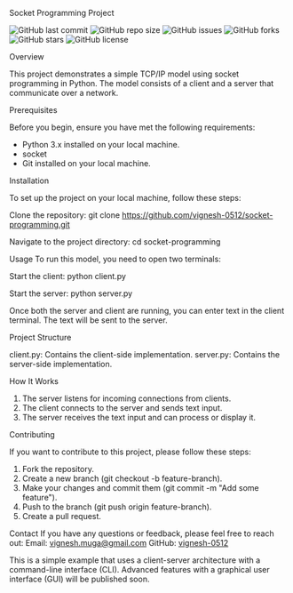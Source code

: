 
Socket Programming Project

![GitHub last commit](https://img.shields.io/github/last-commit/vignesh-0512/socket-programming)
![GitHub repo size](https://img.shields.io/github/repo-size/vignesh-0512/socket-programming)
![GitHub issues](https://img.shields.io/github/issues/vignesh-0512/socket-programming)
![GitHub forks](https://img.shields.io/github/forks/vignesh-0512/socket-programming)
![GitHub stars](https://img.shields.io/github/stars/vignesh-0512/socket-programming)
![GitHub license](https://img.shields.io/github/license/vignesh-0512/socket-programming)

 Overview

This project demonstrates a simple TCP/IP model using socket programming in Python. The model consists of a client and a server that communicate over a network.

Prerequisites

Before you begin, ensure you have met the following requirements:
- Python 3.x installed on your local machine.
- socket
- Git installed on your local machine.

 Installation

To set up the project on your local machine, follow these steps:

Clone the repository:
    git clone https://github.com/vignesh-0512/socket-programming.git

Navigate to the project directory:
    cd socket-programming
  
    
Usage
To run this model, you need to open two terminals:
  
   Start the client:
    python client.py

  Start the server:
    python server.py
    

Once both the server and client are running, you can enter text in the client terminal. The text will be sent to the server.

Project Structure

client.py: Contains the client-side implementation.
server.py: Contains the server-side implementation.

 How It Works

1. The server listens for incoming connections from clients.
2. The client connects to the server and sends text input.
3. The server receives the text input and can process or display it.

 Contributing

If you want to contribute to this project, please follow these steps:

1. Fork the repository.
2. Create a new branch (git checkout -b feature-branch).
3. Make your changes and commit them (git commit -m "Add some feature").
4. Push to the branch (git push origin feature-branch).
5. Create a pull request.

 Contact
If you have any questions or feedback, please feel free to reach out:
 Email: vignesh.muga@gmail.com
 GitHub: [vignesh-0512](https://github.com/vignesh-0512)

This is a simple example that uses a client-server architecture with a command-line interface (CLI). Advanced features with a graphical user interface (GUI) will be published soon.

